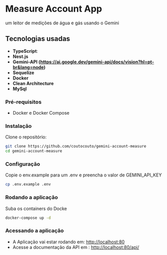 # Measure Account App

um leitor de medições de água e gás usando o Gemini

## Tecnologias usadas

- **TypeScript**:
- **Nest.js**
- **Gemini-API (https://ai.google.dev/gemini-api/docs/vision?hl=pt-br&lang=node)**
- **Sequelize**
- **Docker**
- **Clean Architecture**
- **MySql**

### Pré-requisitos

- Docker e Docker Compose

### Instalação

Clone o repositório:

```bash
git clone https://github.com/coutocouto/gemini-account-measure
cd gemini-account-measure
```

### Configuração

Copie o env.example para um .env e preencha o valor de GEMINI_API_KEY

```bash
cp .env.example .env
```

### Rodando a aplicação

Suba os containers do Docke

```bash
docker-compose up -d
```

### Acessando a aplicação

- A Aplicação vai estar rodando em: [http://localhost:80](http://localhost:80)
- Acesse a documentação da API em : [http://localhost:80/api/](http://localhost:80/api/)
